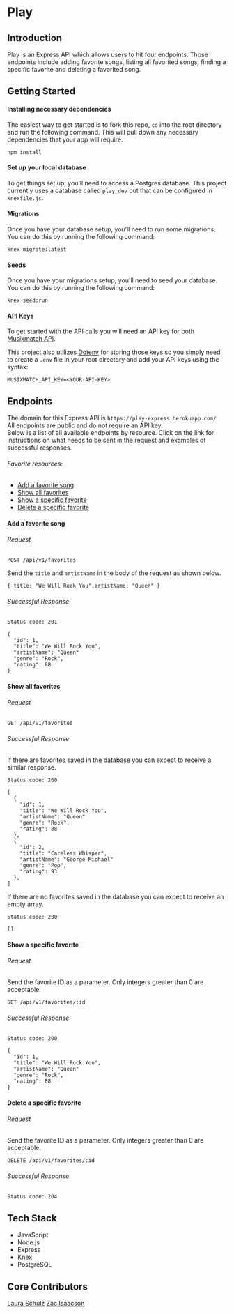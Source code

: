 # Play

## Introduction

Play is an Express API which allows users to hit four endpoints. Those endpoints include adding favorite songs, listing all favorited songs, finding a specific favorite and deleting a favorited song.

## Getting Started

#### Installing necessary dependencies

The easiest way to get started is to fork this repo, `cd` into the root directory and run the following command. This will pull down any necessary dependencies that your app will require.

`npm install`

#### Set up your local database

To get things set up, you’ll need to access a Postgres database. This project currently uses a database called `play_dev` but that can be configured in `knexfile.js`.

#### Migrations
Once you have your database setup, you’ll need to run some migrations. You can do this by running the following command:

`knex migrate:latest`

#### Seeds
Once you have your migrations setup, you'll need to seed your database. You can do this by running the following command:

`knex seed:run`

#### API Keys

To get started with the API calls you will need an API key for both [Musixmatch API](https://developer.musixmatch.com/).

This project also utilizes [Dotenv](https://github.com/motdotla/dotenv) for storing those keys so you simply need to create a `.env` file in your root directory and add your API keys using the syntax:

`MUSIXMATCH_API_KEY=<YOUR-API-KEY>`


## Endpoints
The domain for this Express API is `https://play-express.herokuapp.com/`<br>
All endpoints are public and do not require an API key. <br>
Below is a list of all available endpoints by resource. Click on the link for instructions on what needs to be sent in the request and examples of successful responses.

###### Favorite resources:
- [Add a favorite song](####add-a-favorite-song)
- [Show all favorites](####show-all-favorites)
- [Show a specific favorite](####show-a-specific-favorite)
- [Delete a specific favorite](####delete-a-specific-favorite)

#### Add a favorite song
###### Request
```
POST /api/v1/favorites
```
Send the `title` and `artistName` in the body of the request as shown below.
```
{ title: "We Will Rock You",artistName: "Queen" }
```
###### Successful Response
```
Status code: 201

{
  "id": 1,
  "title": "We Will Rock You",
  "artistName": "Queen"
  "genre": "Rock",
  "rating": 88
}
```

#### Show all favorites
###### Request
```
GET /api/v1/favorites

```
###### Successful Response
If there are favorites saved in the database you can expect to receive a similar response.
```
Status code: 200

[
  {
    "id": 1,
    "title": "We Will Rock You",
    "artistName": "Queen"
    "genre": "Rock",
    "rating": 88
  },
  {
    "id": 2,
    "title": "Careless Whisper",
    "artistName": "George Michael"
    "genre": "Pop",
    "rating": 93
  },
]
```
If there are no favorites saved in the database you can expect to receive an empty array.
```
Status code: 200

[]
```
#### Show a specific favorite
###### Request
Send the favorite ID as a parameter. Only integers greater than 0 are acceptable.
```
GET /api/v1/favorites/:id
```
###### Successful Response
```
Status code: 200

{
  "id": 1,
  "title": "We Will Rock You",
  "artistName": "Queen"
  "genre": "Rock",
  "rating": 88
}
```

#### Delete a specific favorite
###### Request
Send the favorite ID as a parameter. Only integers greater than 0 are acceptable.
```
DELETE /api/v1/favorites/:id
```
###### Successful Response
```
Status code: 204
```

## Tech Stack

- JavaScript
- Node.js
- Express
- Knex
- PostgreSQL

## Core Contributors

[Laura Schulz](https://github.com/lrs8810)
[Zac Isaacson](https://github.com/zacisaacson)
